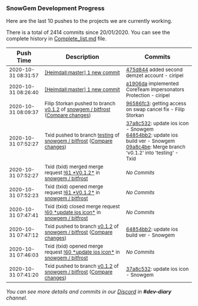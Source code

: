 
### SnowGem Development Progress

Here are the last 10 pushes to the projects we are currently working.

There is a total of 2414 commits since 20/01/2020. You can see the complete history in
 [Complete_list.md](Complete_list.md) file.

| Push Time | Description | Commits |
| --- | --- | --- |
| <sub>2020-10-31 08:31:57</sub> | <sub>[[Heimdall:master] 1 new commit](https://github.com/ciripel/Heimdall/commit/475d844c7a70ea7ed8f0b7d8a1b1b30bc44d4194)</sub> | <sub>[475d844](https://github.com/ciripel/Heimdall/commit/475d844c7a70ea7ed8f0b7d8a1b1b30bc44d4194) added second demzet account - ciripel</sub> |
| <sub>2020-10-31 08:26:40</sub> | <sub>[[Heimdall:master] 1 new commit](https://github.com/ciripel/Heimdall/commit/a1906da797f1e31404e5163fa88f9c923147fbc1)</sub> | <sub>[a1906da](https://github.com/ciripel/Heimdall/commit/a1906da797f1e31404e5163fa88f9c923147fbc1) implemented CoreTeam impersonators Protection - ciripel</sub> |
| <sub>2020-10-31 08:09:37</sub> | <sub>Filip Storkan pushed to branch [v0\.1\.2](https://gitlab.com/snowgem/bitfrost/commits/v0.1.2) of [snowgem / bitfrost](https://gitlab.com/snowgem/bitfrost) ([Compare changes](https://gitlab.com/snowgem/bitfrost/compare/64854bb21be421a5707a210ab70f3b9ecd040406...96586fc37b47ded2488b0bd1098df42cb07e02b4))</sub> | <sub>[96586fc3](https://gitlab.com/snowgem/bitfrost/-/commit/96586fc37b47ded2488b0bd1098df42cb07e02b4): getting access on swap cancel fix - Filip Storkan</sub> |
| <sub>2020-10-31 07:52:27</sub> | <sub>Txid pushed to branch [testing](https://gitlab.com/snowgem/bitfrost/commits/testing) of [snowgem / bitfrost](https://gitlab.com/snowgem/bitfrost) ([Compare changes](https://gitlab.com/snowgem/bitfrost/compare/a396b4b18a7bc23ead50df3e76745059315c5331...09a8c4bee6affe0051fb085d122bc30b99b14078))</sub> | <sub>[37a8c532](https://gitlab.com/snowgem/bitfrost/-/commit/37a8c532ca35428985bee97f6cc227e4f058e2d4): update ios icon - Snowgem<br>[64854bb2](https://gitlab.com/snowgem/bitfrost/-/commit/64854bb21be421a5707a210ab70f3b9ecd040406): update ios build ver - Snowgem<br>[09a8c4be](https://gitlab.com/snowgem/bitfrost/-/commit/09a8c4bee6affe0051fb085d122bc30b99b14078): Merge branch 'v0.1.2' into 'testing' - Txid</sub> |
| <sub>2020-10-31 07:52:27</sub> | <sub>Txid (txid) merged merge request [\!61 \*V0\.1\.2\*](https://gitlab.com/snowgem/bitfrost/-/merge_requests/61) in [snowgem / bitfrost](https://gitlab.com/snowgem/bitfrost)</sub> | <sub>_No Commits_</sub> |
| <sub>2020-10-31 07:52:23</sub> | <sub>Txid (txid) opened merge request [\!61 \*V0\.1\.2\*](https://gitlab.com/snowgem/bitfrost/-/merge_requests/61) in [snowgem / bitfrost](https://gitlab.com/snowgem/bitfrost)</sub> | <sub>_No Commits_</sub> |
| <sub>2020-10-31 07:47:41</sub> | <sub>Txid (txid) closed merge request [\!60 \*update ios icon\*](https://gitlab.com/snowgem/bitfrost/-/merge_requests/60) in [snowgem / bitfrost](https://gitlab.com/snowgem/bitfrost)</sub> | <sub>_No Commits_</sub> |
| <sub>2020-10-31 07:47:12</sub> | <sub>Txid pushed to branch [v0\.1\.2](https://gitlab.com/snowgem/bitfrost/commits/v0.1.2) of [snowgem / bitfrost](https://gitlab.com/snowgem/bitfrost) ([Compare changes](https://gitlab.com/snowgem/bitfrost/compare/37a8c532ca35428985bee97f6cc227e4f058e2d4...64854bb21be421a5707a210ab70f3b9ecd040406))</sub> | <sub>[64854bb2](https://gitlab.com/snowgem/bitfrost/-/commit/64854bb21be421a5707a210ab70f3b9ecd040406): update ios build ver - Snowgem</sub> |
| <sub>2020-10-31 07:46:03</sub> | <sub>Txid (txid) opened merge request [\!60 \*update ios icon\*](https://gitlab.com/snowgem/bitfrost/-/merge_requests/60) in [snowgem / bitfrost](https://gitlab.com/snowgem/bitfrost)</sub> | <sub>_No Commits_</sub> |
| <sub>2020-10-31 07:41:20</sub> | <sub>Txid pushed to branch [v0\.1\.2](https://gitlab.com/snowgem/bitfrost/commits/v0.1.2) of [snowgem / bitfrost](https://gitlab.com/snowgem/bitfrost) ([Compare changes](https://gitlab.com/snowgem/bitfrost/compare/f006c62a2d9b424acda8b4ea429907e636757a52...37a8c532ca35428985bee97f6cc227e4f058e2d4))</sub> | <sub>[37a8c532](https://gitlab.com/snowgem/bitfrost/-/commit/37a8c532ca35428985bee97f6cc227e4f058e2d4): update ios icon - Snowgem</sub> |

_You can see more details and commits in our [Discord](https://discord.gg/zumGnbg) in **#dev-diary** channel._
